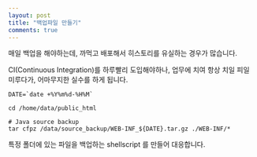 ```yaml
---
layout: post
title: "백업파일 만들기"
comments: true
---
```


매일 백업을 해야하는데, 까먹고 배포해서 히스토리를 유실하는 경우가 많습니다.

CI(Continuous Integration)를 하루빨리 도입해야하나,
업무에 치여 항상 치일 피일 미루다가,
어마무지한 실수를 하게 됩니다.

```
DATE=`date +%Y%m%d-%H%M`

cd /home/data/public_html

# Java source backup
tar cfpz /data/source_backup/WEB-INF_${DATE}.tar.gz ./WEB-INF/*
```



특정 폴더에 있는 파일을 백업하는 shellscript 를 만들어 대응합니다.
